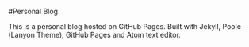 #Personal Blog

This is a personal blog hosted on GitHub Pages. Built with Jekyll, Poole (Lanyon Theme), GitHub Pages and Atom text editor. 

